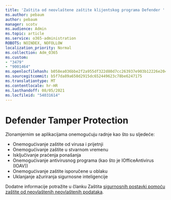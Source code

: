 ```yaml
---
title: 'Zaštita od neovlaštene zaštite klijentskog programa Defender '
ms.author: pebaum
author: pebaum
manager: scotv
ms.audience: Admin
ms.topic: article
ms.service: o365-administration
ROBOTS: NOINDEX, NOFOLLOW
localization_priority: Normal
ms.collection: Adm_O365
ms.custom:
- "3479"
- "9001464"
ms.openlocfilehash: b058ea036bbe2f2a955df322d80d7cc263937e903b12226e204b24432035f06e
ms.sourcegitcommit: b5f7da89a650d2915dc652449623c78be6247175
ms.translationtype: MT
ms.contentlocale: hr-HR
ms.lasthandoff: 08/05/2021
ms.locfileid: "54031614"
---
```

# <a name="defender-tamper-protection"></a>Defender Tamper Protection 

Zlonamjernim se aplikacijama onemogućuju radnje kao što su sljedeće:

- Onemogućivanje zaštite od virusa i prijetnji
- Onemogućivanje zaštite u stvarnom vremenu
- Isključivanje praćenja ponašanja
- Onemogućivanje antivirusnog programa (kao što je IOfficeAntivirus (IOAV))
- Onemogućivanje zaštite isporučene u oblaku
- Uklanjanje ažuriranja sigurnosne inteligencije

Dodatne informacije potražite u članku Zaštita [sigurnosnih postavki pomoću zaštite od neovlaštenih neovlaštenih podataka](https://docs.microsoft.com/windows/security/threat-protection/windows-defender-antivirus/prevent-changes-to-security-settings-with-tamper-protection).